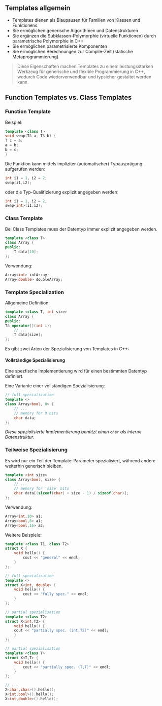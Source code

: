 ## Templates allgemein

- Templates dienen als Blaupausen für Familien von Klassen und Funktionens
- Sie ermöglichen generische Algorithmen und Datenstrukturen
- Sie ergänzen die Subklassen-Polymorphie (virtuelle Funktionen) durch parametrische Polymorphie in C++
- Sie ermöglichen parametrisierte Komponenten 
- Sie ermöglichen Berechnungen zur Compile-Zeit (statische Metaprogrammierung)

> Diese Eigenschaften machen Templates zu einem leistungsstarken Werkzeug für generische und flexible Programmierung in C++, wodurch Code wiederverwendbar und typsicher gestaltet werden kann.

## Function Templates vs. Class Templates

### Function Template

Beispiel:
```cpp
template <class T>
void swap(T& a, T& b) {
T c = a;
a = b;
b = c;
}
```

Die Funktion kann mittels impliziter (automatischer) Typausprägung aufgerufen werden:
```cpp
int i1 = 1, i2 = 2;
swap(i1,i2);
```

oder die Typ-Qualifizierung explizit angegeben werden:
```cpp
int i1 = 1, i2 = 2;
swap<int>(i1,i2);
```

### Class Template
Bei Class Templates muss der Datentyp immer explizit angegeben werden.

```cpp
template <class T>
class Array {
public:
    T data[10];
};
```
Verwendung:
```cpp
Array<int> intArray;
Array<double> doubleArray;
```

### Template Specialization

Allgemeine Definition:
```cpp
template <class T, int size>
class Array {
public:
T& operator[](int i);
    // ...
    T data[size];
};
```

Es gibt zwei Arten der Spezialisierung von Templates in C++:

#### Vollständige Spezialisierung

Eine spezfische Implementierung wird für einen bestimmten Datentyp definiert.

Eine Variante einer vollständigen Spezialisierung:
```cpp
// full specialization
template <>
class Array<bool, 8> {
    // ...
    // memory for 8 bits
    char data;
};
```

*Diese spezialisierte Implementierung benützt einen `char` als interne Datenstruktur.*

### Teilweise Spezialisierung
Es wird nur ein Teil der Template-Parameter spezialisiert, während andere weiterhin generisch bleiben.

```cpp
template <int size>
class Array<bool, size> {
    // ...
    // memory for 'size' bits
    char data[(sizeof(char) + size - 1) / sizeof(char)];
};
```
Verwendung:
```cpp
Array<int,10> a1;
Array<bool,8> a1;
Array<bool,16> a3;
```

Weitere Beispiele:
```cpp
template <class T1, class T2>
struct X {
    void hello() {
        cout << "general" << endl;
    }
};

// full spezialisation
template <>
struct X<int, double> {
    void hello() {
        cout << "fully spec." << endl;
    }
};

// partial spezialisation
template <class T2>
struct X<int,T2> {
    void hello() {
    cout << "partially spec. (int,T2)" << endl;
    }
};

// partial spezialisation
template <class T>
struct X<T,T> {
    void hello() {
        cout << "partially spec. (T,T)" << endl;
    }
};

// ...
X<char,char>().hello();
X<int,bool>().hello();
X<int,double>().hello();
```